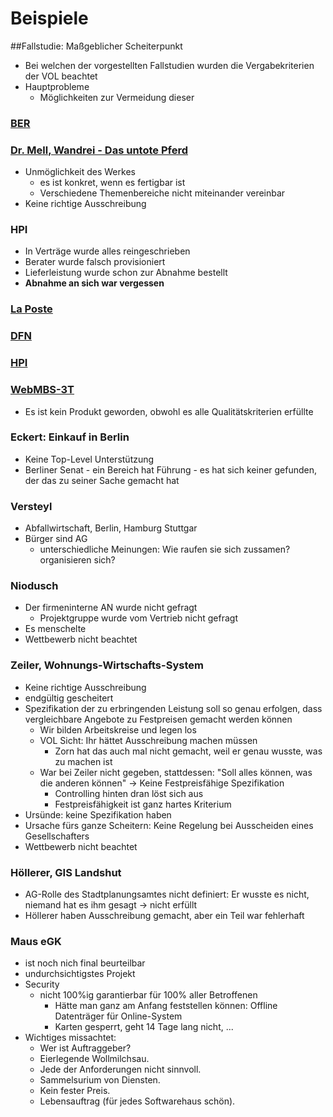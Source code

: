 # Beispiele

##Fallstudie: Maßgeblicher Scheiterpunkt
* Bei welchen der vorgestellten Fallstudien wurden die Vergabekriterien der VOL beachtet
* Hauptprobleme
    * Möglichkeiten zur Vermeidung dieser

### [BER](/Fallstudie-BER)

### [Dr. Mell, Wandrei - Das untote Pferd](/Fallstudie-Mell-Das-Untote-Pferd)
* Unmöglichkeit des Werkes
    * es ist konkret, wenn es fertigbar ist
    * Verschiedene Themenbereiche nicht miteinander vereinbar
* Keine richtige Ausschreibung

### HPI
* In Verträge wurde alles reingeschrieben
* Berater wurde falsch provisioniert
* Lieferleistung wurde schon zur Abnahme bestellt
* **Abnahme an sich war vergessen**

### [La Poste](/Fallstudie-La-Poste)

### [DFN](/Fallstudie-DFN)

### [HPI](/Fallstudie-HPI)

### [WebMBS-3T](/WebMBS-3T)
* Es ist kein Produkt geworden, obwohl es alle Qualitätskriterien erfüllte

### Eckert: Einkauf in Berlin
* Keine Top-Level Unterstützung
* Berliner Senat - ein Bereich hat Führung - es hat sich keiner gefunden, der das zu seiner Sache gemacht hat

### Versteyl
* Abfallwirtschaft, Berlin, Hamburg Stuttgar
* Bürger sind AG
    * unterschiedliche Meinungen: Wie raufen sie sich zussamen? organisieren sich?

### Niodusch
* Der firmeninterne AN wurde nicht gefragt
    * Projektgruppe wurde vom Vertrieb nicht gefragt
* Es menschelte
* Wettbewerb nicht beachtet

### Zeiler, Wohnungs-Wirtschafts-System
* Keine richtige Ausschreibung
* endgültig gescheitert
* Spezifikation der zu erbringenden Leistung soll so genau erfolgen, dass vergleichbare Angebote zu Festpreisen gemacht werden können
    * Wir bilden Arbeitskreise und legen los
    * VOL Sicht: Ihr hättet Ausschreibung machen müssen
        * Zorn hat das auch mal nicht gemacht, weil er genau wusste, was zu machen ist
    * War bei Zeiler nicht gegeben, stattdessen: "Soll alles können, was die anderen können" -> Keine Festpreisfähige Spezifikation
        * Controlling hinten dran löst sich aus
        * Festpreisfähigkeit ist ganz hartes Kriterium
* Ursünde: keine Spezifikation haben
* Ursache fürs ganze Scheitern: Keine Regelung bei Ausscheiden eines Gesellschafters
* Wettbewerb nicht beachtet

### Höllerer, GIS Landshut
* AG-Rolle des Stadtplanungsamtes nicht definiert: Er wusste es nicht, niemand hat es ihm gesagt -> nicht erfüllt
* Höllerer haben Ausschreibung gemacht, aber ein Teil war fehlerhaft

### Maus eGK
* ist noch nich final beurteilbar
* undurchsichtigstes Projekt
* Security
    * nicht 100%ig garantierbar für 100% aller Betroffenen
        * Hätte man ganz am Anfang feststellen können: Offline Datenträger für Online-System
        * Karten gesperrt, geht 14 Tage lang nicht, ...
* Wichtiges missachtet:
    * Wer ist Auftraggeber? 
    * Eierlegende Wollmilchsau.  
    * Jede der Anforderungen nicht sinnvoll.  
    * Sammelsurium von Diensten.  
    * Kein fester Preis.  
    * Lebensauftrag (für jedes Softwarehaus schön).
